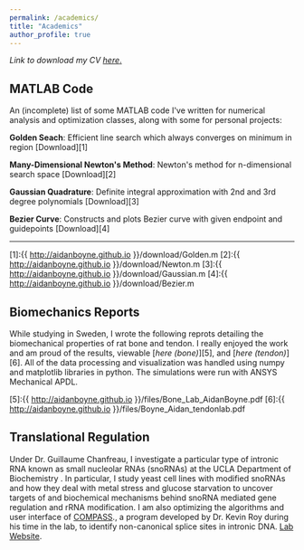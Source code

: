 ```yaml
---
permalink: /academics/
title: "Academics"
author_profile: true
---
```

_Link to download my CV_ [_here_.](https://aidanboyne.github.io/files/Boyne_Resume_22.5.pdf)


MATLAB Code
---
An (incomplete) list of some MATLAB code I've written for numerical analysis and optimization classes, along with some for personal projects:

**Golden Seach**: Efficient line search which always converges on minimum in region
[Download][1]

**Many-Dimensional Newton's Method**: Newton's method for n-dimensional search space
[Download][2]

**Gaussian Quadrature**: Definite integral approximation with 2nd and 3rd degree polynomials
[Download][3]

**Bezier Curve**: Constructs and plots Bezier curve with given endpoint and guidepoints
[Download][4]

---


[1]:{{ http://aidanboyne.github.io }}/download/Golden.m
[2]:{{ http://aidanboyne.github.io }}/download/Newton.m
[3]:{{ http://aidanboyne.github.io }}/download/Gaussian.m
[4]:{{ http://aidanboyne.github.io }}/download/Bezier.m

Biomechanics Reports
---
While studying in Sweden, I wrote the following reprots detailing the biomechanical properties of rat bone and tendon. I really enjoyed the work and am proud of the results, viewable [_here (bone)_][5], and [_here (tendon)_][6]. All of the data processing and visualization was handled using numpy and matplotlib libraries in python. The simulations were run with ANSYS Mechanical APDL. 

[5]:{{ http://aidanboyne.github.io }}/files/Bone_Lab_AidanBoyne.pdf
[6]:{{ http://aidanboyne.github.io }}/files/Boyne_Aidan_tendonlab.pdf

Translational Regulation
---

Under Dr. Guillaume Chanfreau, I investigate a particular type of intronic RNA known as small nucleolar RNAs (snoRNAs) at the UCLA Department of Biochemistry . In particular, I study yeast cell lines with modified snoRNAs and how they deal with metal stress and glucose starvation to uncover targets of and biochemical mechanisms behind snoRNA mediated gene regulation and rRNA modification. I am also optimizing the algorithms and
user interface of [COMPASS](https://github.com/aidanboyne/COMPASS)., a program developed by Dr. Kevin Roy during his time in the lab, to identify non-canonical splice sites in intronic DNA. [Lab Website](http://www.chem.ucla.edu/dept/Faculty/chanfreau/index.html).
